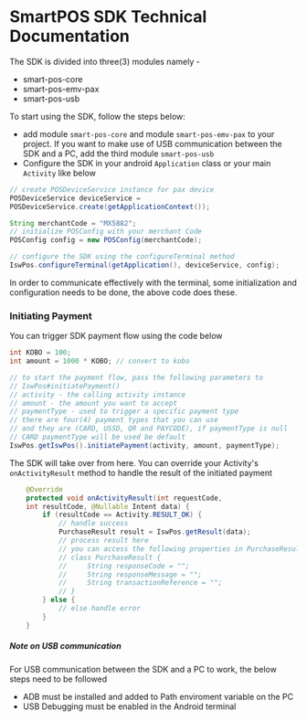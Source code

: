# SmartPOS SDK Technical Documentation
The SDK is divided into three(3) modules namely -
  - smart-pos-core
  - smart-pos-emv-pax
  - smart-pos-usb
  

To start using the SDK, follow the steps below:
- add module `smart-pos-core` and module `smart-pos-emv-pax` to your project. If you want to make use of USB communication between the SDK and a PC, add the third module `smart-pos-usb`
- Configure the SDK in your android `Application` class or your main `Activity` like below
```Java
// create POSDeviceService instance for pax device
POSDeviceService deviceService = 
POSDeviceService.create(getApplicationContext());

String merchantCode = "MX5882";
// initialize POSConfig with your merchant Code
POSConfig config = new POSConfig(merchantCode);

// configure the SDK using the configureTerminal method
IswPos.configureTerminal(getApplication(), deviceService, config);
```

In order to communicate effectively with the terminal, some initialization and configuration needs to be done, the above code does these.

### Initiating Payment

You can trigger SDK payment flow using the code below

```Java
int KOBO = 100;
int amount = 1000 * KOBO; // convert to kobo

// to start the payment flow, pass the following parameters to
// IswPos#initiatePayment()
// activity - the calling activity instance
// amount - the amount you want to accept
// paymentType - used to trigger a specific payment type
// there are four(4) payment types that you can use
// and they are (CARD, USSD, QR and PAYCODE), if paymentType is null
// CARD paymentType will be used be default
IswPos.getIswPos().initiatePayment(activity, amount, paymentType);
```

The SDK will take over from here. You can override your Activity's `onActivityResult` method to handle the result of the initiated payment

```Java
    @Override
    protected void onActivityResult(int requestCode,
    int resultCode, @Nullable Intent data) {
        if (resultCode == Activity.RESULT_OK) {
            // handle success
            PurchaseResult result = IswPos.getResult(data);
            // process result here
            // you can access the following properties in PurchaseResult
            // class PurchaseResult {
            //     String responseCode = "";
            //     String responseMessage = "";
            //     String transactionReference = "";
            // }
        } else {
            // else handle error
        }
    }
```

##### Note on USB communication

For USB communication between the SDK and a PC to work, the below steps need to be followed

- ADB must be installed and added to Path enviroment variable on the PC
- USB Debugging must be enabled in the Android terminal